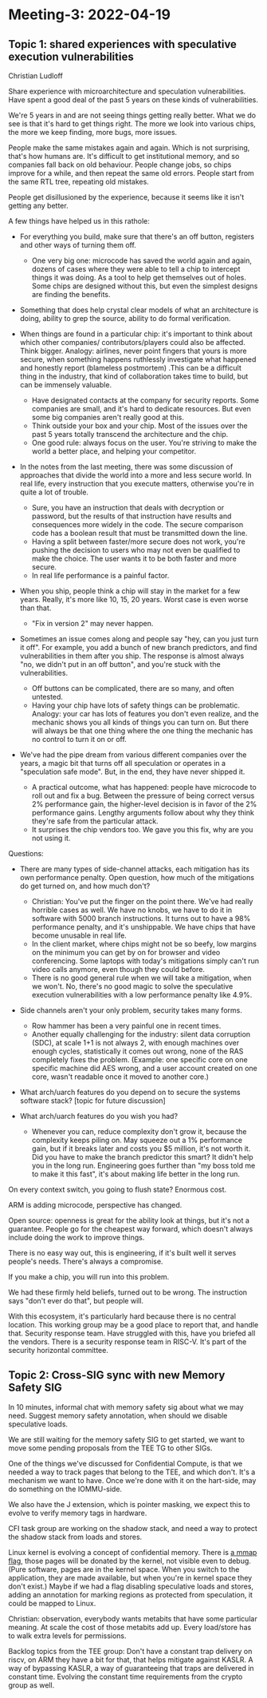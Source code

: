 # Meeting-3: 2022-04-19

## Topic 1: shared experiences with speculative execution vulnerabilities

Christian Ludloff

Share experience with microarchitecture and speculation vulnerabilities. Have spent a good deal of the past 5 years on these kinds of vulnerabilities.

We're 5 years in and are not seeing things getting really better. What we do see is that it's hard to get things right. The more we look into various chips, the more we keep finding, more bugs, more issues.

People make the same mistakes again and again. Which is not surprising, that's how humans are. It's difficult to get institutional memory, and so companies fall back on old behaviour. People change jobs, so chips improve for a while, and then repeat the same old errors. People start from the same RTL tree, repeating old mistakes.

People get disillusioned by the experience, because it seems like it isn't getting any better.


A few things have helped us in this rathole:
- For everything you build, make sure that there's an off button, registers and other ways of turning them off.
  * One very big one: microcode has saved the world again and again, dozens of cases where they were able to tell a chip to intercept things it was doing. As a tool to help get themselves out of holes. Some chips are designed without this, but even the simplest designs are finding the benefits.
  
- Something that does help crystal clear models of what an architecture is doing, ability to grep the source, ability to do formal verification.

- When things are found in a particular chip: it's important to think about which other companies/ contributors/players could also be affected. Think bigger. Analogy: airlines, never point fingers that yours is more secure, when something happens ruthlessly investigate what happened and honestly report (blameless postmortem) .This can be a difficult thing in the industry, that kind of collaboration takes time to build, but can be immensely valuable.
  * Have designated contacts at the company for security reports. Some companies are small, and it's hard to dedicate resources. But even some big companies aren't really good at this.
  * Think outside your box and your chip. Most of the issues over the past 5 years totally transcend the architecture and the chip.
  * One good rule: always focus on the user. You're striving to make the world a better place, and helping your competitor.
 
 
- In the notes from the last meeting, there was some discussion of approaches that divide the world into a more and less secure world. In real life, every instruction that you execute matters, otherwise you're in quite a lot of trouble.
  * Sure, you have an instruction that deals with decryption or password, but the results of that instruction have results and consequences more widely in the code. The secure comparison code has a boolean result that must be transmitted down the line.
  * Having a split between faster/more secure does not work, you're pushing the decision to users who may not even be qualified to make the choice. The user wants it to be both faster and more secure.
  * In real life performance is a painful factor.
 
- When you ship, people think a chip will stay in the market for a few years. Really, it's more like 10, 15, 20 years. Worst case is even worse than that.
   * "Fix in version 2" may never happen.
  
  
- Sometimes an issue comes along and people say "hey, can you just turn it off". For example, you add a bunch of new branch predictors, and find vulnerabilities in them after you ship. The response is almost always "no, we didn't put in an off button", and you're stuck with the vulnerabilities.
   * Off buttons can be complicated, there are so many, and often untested.
   * Having your chip have lots of safety things can be problematic. Analogy: your car has lots of features you don't even realize, and the mechanic shows you all kinds of things you can turn on. But there will always be that one thing where the one thing the mechanic has no control to turn it on or off.
  
- We've had the pipe dream from various different companies over the years, a magic bit that turns off all speculation or operates in a "speculation safe mode". But, in the end, they have never shipped it.
   * A practical outcome, what has happened: people have microcode to roll out and fix a bug. Between the pressure of being correct versus 2% performance gain, the higher-level decision is in favor of the 2% performance gains. Lengthy arguments follow about why they think they're safe from the particular attack.
   * It surprises the chip vendors too. We gave you this fix, why are you not using it.
  
Questions:
- There are many types of side-channel attacks, each mitigation has its own performance penalty. Open question, how much of the mitigations do get turned on, and how much don't?
  * Christian: You've put the finger on the point there. We've had really horrible cases as well. We have no knobs, we have to do it in software with 5000 branch instructions. It turns out to have a 98% performance penalty, and it's unshippable. We have chips that have become unusable in real life.
  * In the client market, where chips might not be so beefy, low margins on the minimum you can get by on for browser and video conferencing. Some laptops with today's mitigations simply can't run video calls anymore, even though they could before.
  * There is no good general rule when we will take a mitigation, when we won't. No, there's no good magic to solve the speculative execution vulnerabilities with a low performance penalty like 4.9%.
 

- Side channels aren't your only problem, security takes many forms.
   * Row hammer has been a very painful one in recent times.
   * Another equally challenging for the industry: silent data corruption (SDC), at scale 1+1 is not always 2, with enough machines over enough cycles, statistically it comes out wrong, none of the RAS completely fixes the problem. (Example: one specific core on one specific machine did AES wrong, and a user account created on one core, wasn't readable once it moved to another core.)


- What arch/uarch features do you depend on to secure the systems software stack? [topic for future discussion]

- What arch/uarch features do you wish you had?
  * Whenever you can, reduce complexity don't grow it, because the complexity keeps piling on. May squeeze out a 1% performance gain, but if it breaks later and costs you $5 million, it's not worth it. Did you have to make the branch predictor this smart? It didn't help you in the long run. Engineering goes further than "my boss told me to make it this fast", it's about making life better in the long run.

On every context switch, you going to flush state? Enormous cost.

ARM is adding microcode, perspective has changed.

Open source: openness is great for the ability look at things, but it's not a guarantee. People go for the cheapest way forward, which doesn't always include doing the work to improve things.

There is no easy way out, this is engineering, if it's built well it serves people's needs. There's always a compromise.

If you make a chip, you will run into this problem.

We had these firmly held beliefs, turned out to be wrong. The instruction says "don't ever do that", but people will.

With this ecosystem, it's particularly hard because there is no central location. This working group may be a good place to report that, and handle that. Security response team. Have struggled with this, have you briefed all the vendors. There is a security response team in RISC-V. It's part of the security horizontal committee.


## Topic 2: Cross-SIG sync with new Memory Safety SIG

In 10 minutes, informal chat with memory safety sig about what we may need.
Suggest memory safety annotation, when should we disable speculative loads.

We are still waiting for the memory safety SIG to get started, we want to move some pending proposals from the TEE TG to other SIGs.

One of the things we've discussed for Confidential Compute, is that we needed a way to track pages that belong to the TEE, and which don't. It's a mechanism we want to have. Once we're done with it on the hart-side, may do something on the IOMMU-side.

We also have the J extension, which is pointer masking, we expect this to evolve to verify memory tags in hardware.

CFI task group are working on the shadow stack, and need a way to protect the shadow stack from loads and stores.

Linux kernel is evolving a concept of confidential memory. There is [a mmap flag](https://lwn.net/Articles/865256/), those pages will be donated by the kernel, not visible even to debug. (Pure software, pages are in the kernel space. When you switch to the application, they are made available, but when you're in kernel space they don't exist.) Maybe if we had a flag disabling speculative loads and stores, adding an annotation for marking regions as protected from speculation, it could be mapped to Linux.

Christian: observation, everybody wants metabits that have some particular meaning. At scale the cost of those metabits add up. Every load/store has to walk extra levels for permissions.


Backlog topics from the TEE group: Don't have a constant trap delivery on riscv, on ARM they have a bit for that, that helps mitigate against KASLR. A way of bypassing KASLR, a way of guaranteeing that traps are delivered in constant time. Evolving the constant time requirements from the crypto group as well.
